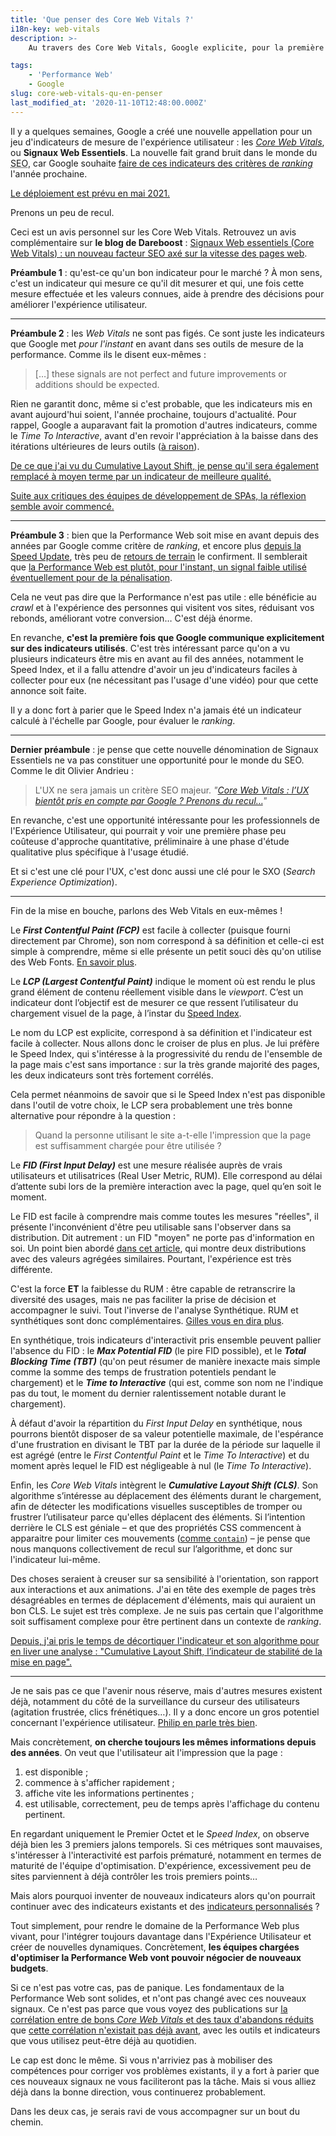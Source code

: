 ```yaml
---
title: 'Que penser des Core Web Vitals ?'
i18n-key: web-vitals
description: >-
    Au travers des Core Web Vitals, Google explicite, pour la première fois, les indicateurs qui lui serviront à évaluer Performance Web et Expérience Utilisateur. Cela change-t-il le paysage de la Performance Web ?

tags:
    - 'Performance Web'
    - Google
slug: core-web-vitals-qu-en-penser
last_modified_at: '2020-11-10T12:48:00.000Z'
---
```


Il y a quelques semaines, Google a créé une nouvelle appellation pour un jeu d'indicateurs de mesure de l'expérience utilisateur : les [<em lang="en">Core Web Vitals</em>](https://web.dev/vitals/), ou **Signaux Web Essentiels**. La nouvelle fait grand bruit dans le monde du <abbr title="Search Engine Optimization" lang="en">SEO</abbr>, car Google souhaite [faire de ces indicateurs des critères de <em lang="en">ranking</em>](https://webmasters.googleblog.com/2020/05/evaluating-page-experience.html) l'année prochaine.

<ins class="bloc" datetime="2020-11-10">Le déploiement est prévu <a href="https://webmasters.googleblog.com/2020/11/timing-for-page-experience.html" lang="en" title="Timing for bringing page experience to Google Search">en mai 2021</a>.</ins>

Prenons un peu de recul.

<div class="emphasis">
Ceci est un avis personnel sur les Core Web Vitals. Retrouvez un avis complémentaire sur <strong>le blog de Dareboost</strong>&nbsp;: <a href="https://blog.dareboost.com/fr/2020/06/signaux-web-essentiels-core-web-vitals/">Signaux Web essentiels (Core Web Vitals) : un nouveau facteur SEO axé sur la vitesse des pages web</a>.
</div>

**Préambule 1** : qu'est-ce qu'un bon indicateur pour le marché ? À mon sens, c'est un indicateur qui mesure ce qu'il dit mesurer et qui, une fois cette mesure effectuée et les valeurs connues, aide à prendre des décisions pour améliorer l'expérience utilisateur.

---

**Préambule 2** : les <em lang="en">Web Vitals</em> ne sont pas figés. Ce sont juste les indicateurs que Google met _pour l'instant_ en avant dans ses outils de mesure de la performance. Comme ils le disent eux-mêmes :

> […] these signals are not perfect and future improvements or additions should be expected.

Rien ne garantit donc, même si c'est probable, que les indicateurs mis en avant aujourd'hui soient, l'année prochaine, toujours d'actualité. Pour rappel, Google a auparavant fait la promotion d'autres indicateurs, comme le <em lang="en">Time To Interactive</em>, avant d'en revoir l'appréciation à la baisse dans des itérations ultérieures de leurs outils ([à raison](https://boris.schapira.dev/2019/05/mesurer-interactivite-time-to-interactive/)).

<ins class="bloc" datetime="2020-09-15">De ce que j'ai vu du <a href="/notes/2020-09-cumulative-layout-shift-stabilite-page/">Cumulative Layout Shift</a>, je pense qu'il sera également remplacé à moyen terme par un indicateur de meilleure qualité.</ins>

<ins class="bloc" datetime="2021-01-21">Suite aux critiques des équipes de développement de SPAs, <a href="https://web.dev/better-layout-shift-metric/" hreflang="en">la réflexion semble avoir commencé</a>.</ins>

---

**Préambule 3** : bien que la Performance Web soit mise en avant depuis des années par Google comme critère de <em lang="en">ranking</em>, et encore plus [depuis la Speed Update](https://blog.dareboost.com/fr/2018/01/google-speed-update-vitesse-ranking/), très peu de [retours de terrain](https://wpostats.com/) le confirment. Il semblerait que [la Performance Web est plutôt, pour l'instant, un signal faible utilisé éventuellement pour de la pénalisation](https://www.abondance.com/20200505-42675-un-point-sur-la-vitesse-de-chargement-des-pages-et-le-seo-video-seo-abondance-n155.html).

Cela ne veut pas dire que la Performance n'est pas utile : elle bénéficie au <em lang="en">crawl</em> et à l'expérience des personnes qui visitent vos sites, réduisant vos rebonds, améliorant votre conversion… C'est déjà énorme.

En revanche, **c'est la première fois que Google communique explicitement sur des indicateurs utilisés**. C'est très intéressant parce qu'on a vu plusieurs indicateurs être mis en avant au fil des années, notamment le Speed Index, et il a fallu attendre d'avoir un jeu d'indicateurs faciles à collecter pour eux (ne nécessitant pas l'usage d'une vidéo) pour que cette annonce soit faite.

Il y a donc fort à parier que le Speed Index n'a jamais été un indicateur calculé à l'échelle par Google, pour évaluer le <em lang="en">ranking</em>.

---

**Dernier préambule** : je pense que cette nouvelle dénomination de Signaux Essentiels ne va pas constituer une opportunité pour le monde du SEO. Comme le dit Olivier Andrieu :

> L'UX ne sera jamais un critère SEO majeur. <cite>"[Core Web Vitals : l’UX bientôt pris en compte par Google ? Prenons du recul…](https://www.abondance.com/20200529-42880-core-web-vitals-lux-sera-t-il-bientot-pris-en-compte-par-google-prenons-du-recul.html)"</cite>

En revanche, c'est une opportunité intéressante pour les professionnels de l'Expérience Utilisateur, qui pourrait y voir une première phase peu coûteuse d'approche quantitative, préliminaire à une phase d'étude qualitative plus spécifique à l'usage étudié.

Et si c'est une clé pour l'UX, c'est donc aussi une clé pour le SXO (<em lang="en">Search Experience Optimization</em>).

---

Fin de la mise en bouche, parlons des Web Vitals en eux-mêmes !

Le **<em lang="en">First Contentful Paint (FCP)</em>** est facile à collecter (puisque fourni directement par Chrome), son nom correspond à sa définition et celle-ci est simple à comprendre, même si elle présente un petit souci dès qu'on utilise des Web Fonts. [En savoir plus](https://blog.dareboost.com/fr/2019/09/first-contentful-paint-fcp-2/).

Le **<em lang="en">LCP (Largest Contentful Paint)</em>** indique le moment où est rendu le plus grand élément de contenu réellement visible dans le <em lang="en">viewport</em>. C’est un indicateur dont l’objectif est de mesurer ce que ressent l’utilisateur du chargement visuel de la page, à l’instar du [Speed Index](https://blog.dareboost.com/fr/2018/02/speed-index-performance-web/).

Le nom du LCP est explicite, correspond à sa définition et l'indicateur est facile à collecter. Nous allons donc le croiser de plus en plus. Je lui préfère le Speed Index, qui s'intéresse à la progressivité du rendu de l'ensemble de la page mais c'est sans importance : sur la très grande majorité des pages, les deux indicateurs sont très fortement corrélés.

Cela permet néanmoins de savoir que si le Speed Index n'est pas disponible dans l'outil de votre choix, le LCP sera probablement une très bonne alternative pour répondre à la question :

> Quand la personne utilisant le site a-t-elle l'impression que la page est suffisamment chargée pour être utilisée ?

Le **<em lang="en">FID (First Input Delay)</em>** est une mesure réalisée auprès de vrais utilisateurs et utilisatrices (Real User Metric, RUM). Elle correspond au délai d’attente subi lors de la première interaction avec la page, quel qu’en soit le moment.

Le FID est facile à comprendre mais comme toutes les mesures "réelles", il présente l'inconvénient d'être peu utilisable sans l'observer dans sa distribution. Dit autrement : un FID "moyen" ne porte pas d'information en soi. Un point bien abordé [dans cet article](https://blog.dareboost.com/fr/2019/11/search-console-rapport-vitesse/), qui montre deux distributions avec des valeurs agrégées similaires. Pourtant, l'expérience est très différente.

C'est la force **ET** la faiblesse du RUM : être capable de retranscrire la diversité des usages, mais ne pas faciliter la prise de décision et accompagner le suivi. Tout l'inverse de l'analyse Synthétique. RUM et synthétiques sont donc complémentaires. [Gilles vous en dira plus](https://www.youtube.com/watch?v=9PBeqHXk7zw).

En synthétique, trois indicateurs d'interactivit pris ensemble peuvent pallier l'absence du FID : le **<em lang="en">Max Potential FID</em>** (le pire FID possible), et le **<em lang="en">Total Blocking Time (TBT)</em>** (qu'on peut résumer de manière inexacte mais simple comme la somme des temps de frustration potentiels pendant le chargement) et le **<em lang="en">Time to Interactive</em>** (qui est, comme son nom ne l'indique pas du tout, le moment du dernier ralentissement notable durant le chargement).

À défaut d'avoir la répartition du <em lang="en">First Input Delay</em> en synthétique, nous pourrons bientôt disposer de sa valeur potentielle maximale, de l'espérance d'une frustration en divisant le TBT par la durée de la période sur laquelle il est agrégé (entre le <em lang="en">First Contentful Paint</em> et le <em lang="en">Time To Interactive</em>) et du moment après lequel le FID est négligeable à nul (le <em lang="en">Time To Interactive</em>).

Enfin, les <em lang="en">Core Web Vitals</em> intègrent le **<em lang="en">Cumulative Layout Shift (CLS)</em>**. Son algorithme s’intéresse au déplacement des éléments durant le chargement, afin de détecter les modifications visuelles susceptibles de tromper ou frustrer l’utilisateur parce qu'elles déplacent des éléments. Si l’intention derrière le CLS est géniale – et que des propriétés CSS commencent à apparaitre pour limiter ces mouvements ([comme `contain`](https://css-tricks.com/lets-take-a-deep-dive-into-the-css-contain-property/)) – je pense que nous manquons collectivement de recul sur l’algorithme, et donc sur l'indicateur lui-même.

Des choses seraient à creuser sur sa sensibilité à l'orientation, son rapport aux interactions et aux animations. J'ai en tête des exemple de pages très désagréables en termes de déplacement d'éléments, mais qui auraient un bon CLS. Le sujet est très complexe. Je ne suis pas certain que l'algorithme soit suffisament complexe pour être pertinent dans un contexte de <em lang="en">ranking</em>.

<ins class="bloc" datetime="2020-09-15">Depuis, j'ai pris le temps de décortiquer l'indicateur et son algorithme pour en liver une analyse : "[Cumulative Layout Shift, l’indicateur de stabilité de la mise en page](/notes/2020-09-cumulative-layout-shift-stabilite-page/)".</ins>

---

Je ne sais pas ce que l'avenir nous réserve, mais d'autres mesures existent déjà, notamment du côté de la surveillance du curseur des utilisateurs (agitation frustrée, clics frénétiques…). Il y a donc encore un gros potentiel concernant l'expérience utilisateur. [Philip en parle très bien](https://youtu.be/nEHsHioWY1U).

Mais concrètement, **on cherche toujours les mêmes informations depuis des années**. On veut que l'utilisateur ait l'impression que la page :

1. est disponible ;
2. commence à s'afficher rapidement ;
3. affiche vite les informations pertinentes ;
4. est utilisable, correctement, peu de temps après l'affichage du contenu pertinent.

En regardant uniquement le Premier Octet et le <em lang="en">Speed Index</em>, on observe déjà bien les 3 premiers jalons temporels. Si ces métriques sont mauvaises, s'intéresser à l'interactivité est parfois prématuré, notamment en termes de maturité de l'équipe d'optimisation. D'expérience, excessivement peu de sites parviennent à déjà contrôler les trois premiers points…

Mais alors pourquoi inventer de nouveaux indicateurs alors qu'on pourrait continuer avec des indicateurs existants et des [indicateurs personnalisés](https://boris.schapira.dev/2019/09/custom-timing-prochaine-frame/) ?

Tout simplement, pour rendre le domaine de la Performance Web plus vivant, pour l'intégrer toujours davantage dans l'Expérience Utilisateur et créer de nouvelles dynamiques. Concrètement, **les équipes chargées d'optimiser la Performance Web vont pouvoir négocier de nouveaux budgets**.

Si ce n'est pas votre cas, pas de panique. Les fondamentaux de la Performance Web sont solides, et n'ont pas changé avec ces nouveaux signaux. Ce n'est pas parce que vous voyez des publications sur [la corrélation entre de bons <em lang="en">Core Web Vitals</em> et des taux d'abandons réduits](https://blog.chromium.org/2020/05/the-science-behind-web-vitals.html) que [cette corrélation n'existait pas déjà avant](https://webmasters.googleblog.com/2019/04/user-experience-improvements-with-page.html), avec les outils et indicateurs que vous utilisez peut-être déjà au quotidien.

Le cap est donc le même. Si vous n'arriviez pas à mobiliser des compétences pour corriger vos problèmes existants, il y a fort à parier que ces nouveaux signaux ne vous faciliteront pas la tâche. Mais si vous alliez déjà dans la bonne direction, vous continuerez probablement.

Dans les deux cas, je serais ravi de vous accompagner sur un bout du chemin.
